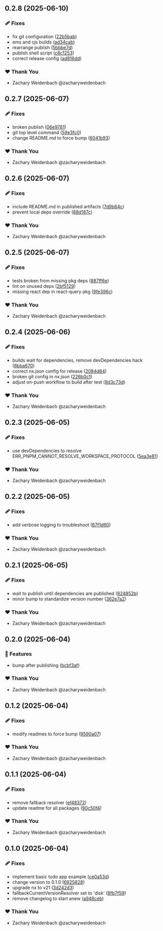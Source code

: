 ## 0.2.8 (2025-06-10)

### 🩹 Fixes

- fix git configuration ([22b5bab](https://github.com/dataquail/chimeric/commit/22b5bab))
- ems and cjs builds ([ad34cab](https://github.com/dataquail/chimeric/commit/ad34cab))
- rearrange publish ([5bbbe7d](https://github.com/dataquail/chimeric/commit/5bbbe7d))
- publish shell script ([c8c1253](https://github.com/dataquail/chimeric/commit/c8c1253))
- correct release config ([ad816dd](https://github.com/dataquail/chimeric/commit/ad816dd))

### ❤️ Thank You

- Zachary Weidenbach @zacharyweidenbach

## 0.2.7 (2025-06-07)

### 🩹 Fixes

- broken publish ([06e9781](https://github.com/dataquail/chimeric/commit/06e9781))
- git top level command ([59e3fc0](https://github.com/dataquail/chimeric/commit/59e3fc0))
- change README.md to force bump ([6041b93](https://github.com/dataquail/chimeric/commit/6041b93))

### ❤️ Thank You

- Zachary Weidenbach @zacharyweidenbach

## 0.2.6 (2025-06-07)

### 🩹 Fixes

- include README.md in published artifacts ([7d9b64c](https://github.com/dataquail/chimeric/commit/7d9b64c))
- prevent local deps override ([88d187c](https://github.com/dataquail/chimeric/commit/88d187c))

### ❤️ Thank You

- Zachary Weidenbach @zacharyweidenbach

## 0.2.5 (2025-06-07)

### 🩹 Fixes

- tests broken from missing pkg deps ([887ff6e](https://github.com/dataquail/chimeric/commit/887ff6e))
- lint on unused deps ([2bf5129](https://github.com/dataquail/chimeric/commit/2bf5129))
- missing react dep in react-query pkg ([9fe396c](https://github.com/dataquail/chimeric/commit/9fe396c))

### ❤️ Thank You

- Zachary Weidenbach @zacharyweidenbach

## 0.2.4 (2025-06-06)

### 🩹 Fixes

- builds wait for dependencies, remove devDependencies hack ([6bba670](https://github.com/dataquail/chimeric/commit/6bba670))
- correct nx.json config for release ([2084d84](https://github.com/dataquail/chimeric/commit/2084d84))
- broken git config in nx.json ([226b0c1](https://github.com/dataquail/chimeric/commit/226b0c1))
- adjust on-push workflow to build after test ([8d3c73d](https://github.com/dataquail/chimeric/commit/8d3c73d))

### ❤️ Thank You

- Zachary Weidenbach @zacharyweidenbach

## 0.2.3 (2025-06-05)

### 🩹 Fixes

- use devDependencies to resolve ERR_PNPM_CANNOT_RESOLVE_WORKSPACE_PROTOCOL ([5ea3e81](https://github.com/dataquail/chimeric/commit/5ea3e81))

### ❤️ Thank You

- Zachary Weidenbach @zacharyweidenbach

## 0.2.2 (2025-06-05)

### 🩹 Fixes

- add verbose logging to troubleshoot ([87f1d60](https://github.com/dataquail/chimeric/commit/87f1d60))

### ❤️ Thank You

- Zachary Weidenbach @zacharyweidenbach

## 0.2.1 (2025-06-05)

### 🩹 Fixes

- wait to publish until dependencies are published ([824852b](https://github.com/dataquail/chimeric/commit/824852b))
- minor bump to standardize version number ([362e7a2](https://github.com/dataquail/chimeric/commit/362e7a2))

### ❤️ Thank You

- Zachary Weidenbach @zacharyweidenbach

## 0.2.0 (2025-06-04)

### 🚀 Features

- bump after publishing ([bcbf3af](https://github.com/dataquail/chimeric/commit/bcbf3af))

### ❤️ Thank You

- Zachary Weidenbach @zacharyweidenbach

## 0.1.2 (2025-06-04)

### 🩹 Fixes

- modify readmes to force bump ([9590a07](https://github.com/dataquail/chimeric/commit/9590a07))

### ❤️ Thank You

- Zachary Weidenbach @zacharyweidenbach

## 0.1.1 (2025-06-04)

### 🩹 Fixes

- remove fallback resolver ([ef48372](https://github.com/dataquail/chimeric/commit/ef48372))
- update readme for all packages ([90c50f4](https://github.com/dataquail/chimeric/commit/90c50f4))

### ❤️ Thank You

- Zachary Weidenbach @zacharyweidenbach

## 0.1.0 (2025-06-04)

### 🩹 Fixes

- implement basic todo app example ([ce0a53d](https://github.com/dataquail/chimeric/commit/ce0a53d))
- change version to 0.1.0 ([6925828](https://github.com/dataquail/chimeric/commit/6925828))
- upgrade nx to v21 ([3d242d3](https://github.com/dataquail/chimeric/commit/3d242d3))
- fallbackCurrentVersionResolver set to 'disk' ([8fb7f59](https://github.com/dataquail/chimeric/commit/8fb7f59))
- remove changelog to start anew ([a948ceb](https://github.com/dataquail/chimeric/commit/a948ceb))

### ❤️ Thank You

- Zachary Weidenbach @zacharyweidenbach